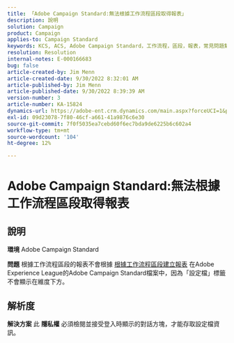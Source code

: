 ```yaml
---
title: 「Adobe Campaign Standard:無法根據工作流程區段取得報表」
description: 說明
solution: Campaign
product: Campaign
applies-to: Campaign Standard
keywords: KCS, ACS, Adobe Campaign Standard，工作流程，區段，報表，常見問題集
resolution: Resolution
internal-notes: E-000166683
bug: false
article-created-by: Jim Menn
article-created-date: 9/30/2022 8:32:01 AM
article-published-by: Jim Menn
article-published-date: 9/30/2022 8:39:39 AM
version-number: 3
article-number: KA-15824
dynamics-url: https://adobe-ent.crm.dynamics.com/main.aspx?forceUCI=1&pagetype=entityrecord&etn=knowledgearticle&id=446e2f58-9a40-ed11-9db1-0022480866ad
exl-id: 09d23078-7f80-46cf-a661-41a9876c6e30
source-git-commit: 7f0f5035ea7cebd60f6ec7bda9de6225b6c602a4
workflow-type: tm+mt
source-wordcount: '104'
ht-degree: 12%

---
```


# Adobe Campaign Standard:無法根據工作流程區段取得報表

## 說明


<b>環境</b>
Adobe Campaign Standard

<b>問題</b>
根據工作流程區段的報表不會根據 [根據工作流程區段建立報表](https://docs.adobe.com/content/help/zh-Hant/campaign-standard/using/reporting/customizing-reports/creating-a-report-workflow-segment.html) 在Adobe Experience League的Adobe Campaign Standard檔案中，因為「設定檔」標籤不會顯示在維度下方。




## 解析度


<b>解決方案</b>
此 <b>隱私權</b> 必須檢閱並接受登入時顯示的對話方塊，才能存取設定檔資訊。
